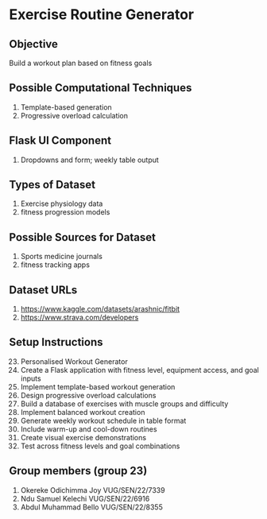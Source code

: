 # Exercise Routine Generator

## Objective
Build a workout plan based on fitness goals

## Possible Computational Techniques
1. Template-based generation
2. Progressive overload calculation

## Flask UI Component
1. Dropdowns and form; weekly table output

## Types of Dataset
1. Exercise physiology data
2. fitness progression models

## Possible Sources for Dataset
1. Sports medicine journals
2. fitness tracking apps

## Dataset URLs
1. https://www.kaggle.com/datasets/arashnic/fitbit
2. https://www.strava.com/developers

## Setup Instructions
23. Personalised Workout Generator
1. Create a Flask application with fitness level, equipment access, and goal inputs
2. Implement template-based workout generation
3. Design progressive overload calculations
4. Build a database of exercises with muscle groups and difficulty
5. Implement balanced workout creation
6. Generate weekly workout schedule in table format
7. Include warm-up and cool-down routines
8. Create visual exercise demonstrations
9. Test across fitness levels and goal combinations

## Group members (group 23)
1. Okereke Odichimma Joy VUG/SEN/22/7339
2. Ndu Samuel Kelechi VUG/SEN/22/6916
3. Abdul Muhammad Bello VUG/SEN/22/8355

